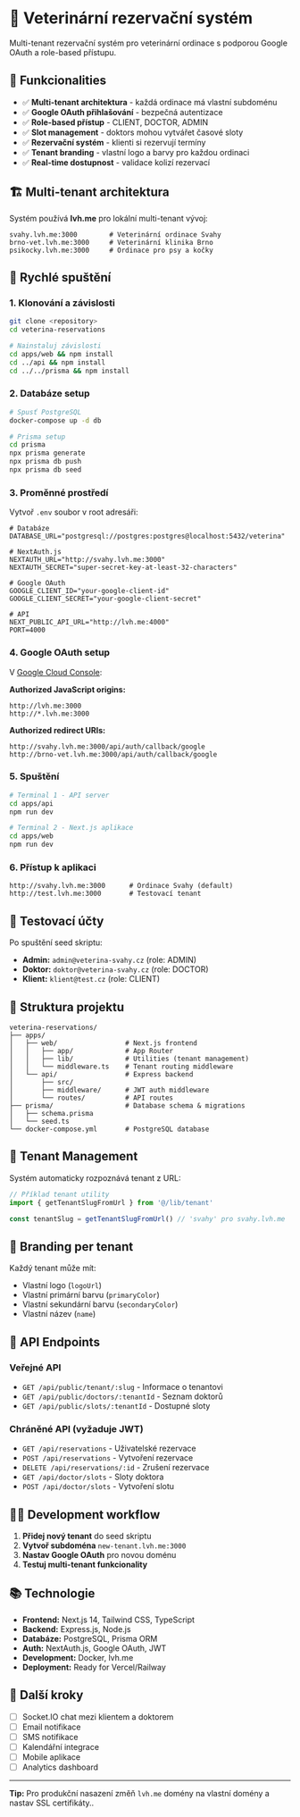 # 🏥 Veterinární rezervační systém

Multi-tenant rezervační systém pro veterinární ordinace s podporou Google OAuth a role-based přístupu.

## 🌟 Funkcionalities

- ✅ **Multi-tenant architektura** - každá ordinace má vlastní subdoménu
- ✅ **Google OAuth přihlašování** - bezpečná autentizace
- ✅ **Role-based přístup** - CLIENT, DOCTOR, ADMIN
- ✅ **Slot management** - doktors mohou vytvářet časové sloty
- ✅ **Rezervační systém** - klienti si rezervují termíny  
- ✅ **Tenant branding** - vlastní logo a barvy pro každou ordinaci
- ✅ **Real-time dostupnost** - validace kolizí rezervací

## 🏗️ Multi-tenant architektura

Systém používá **lvh.me** pro lokální multi-tenant vývoj:

```
svahy.lvh.me:3000        # Veterinární ordinace Svahy
brno-vet.lvh.me:3000     # Veterinární klinika Brno
psikocky.lvh.me:3000     # Ordinace pro psy a kočky
```

## 🚀 Rychlé spuštění

### 1. **Klonování a závislosti**
```bash
git clone <repository>
cd veterina-reservations

# Nainstaluj závislosti
cd apps/web && npm install
cd ../api && npm install
cd ../../prisma && npm install
```

### 2. **Databáze setup**
```bash
# Spusť PostgreSQL
docker-compose up -d db

# Prisma setup
cd prisma
npx prisma generate
npx prisma db push
npx prisma db seed
```

### 3. **Proměnné prostředí**
Vytvoř `.env` soubor v root adresáři:

```env
# Databáze  
DATABASE_URL="postgresql://postgres:postgres@localhost:5432/veterina"

# NextAuth.js
NEXTAUTH_URL="http://svahy.lvh.me:3000"
NEXTAUTH_SECRET="super-secret-key-at-least-32-characters"

# Google OAuth
GOOGLE_CLIENT_ID="your-google-client-id"
GOOGLE_CLIENT_SECRET="your-google-client-secret"

# API  
NEXT_PUBLIC_API_URL="http://lvh.me:4000"
PORT=4000
```

### 4. **Google OAuth setup**
V [Google Cloud Console](https://console.cloud.google.com/):

**Authorized JavaScript origins:**
```
http://lvh.me:3000
http://*.lvh.me:3000
```

**Authorized redirect URIs:**
```
http://svahy.lvh.me:3000/api/auth/callback/google
http://brno-vet.lvh.me:3000/api/auth/callback/google
```

### 5. **Spuštění**
```bash
# Terminal 1 - API server
cd apps/api
npm run dev

# Terminal 2 - Next.js aplikace  
cd apps/web
npm run dev
```

### 6. **Přístup k aplikaci**
```
http://svahy.lvh.me:3000      # Ordinace Svahy (default)
http://test.lvh.me:3000       # Testovací tenant
```

## 👥 Testovací účty

Po spuštění seed skriptu:

- **Admin:** `admin@veterina-svahy.cz` (role: ADMIN)
- **Doktor:** `doktor@veterina-svahy.cz` (role: DOCTOR)  
- **Klient:** `klient@test.cz` (role: CLIENT)

## 📁 Struktura projektu

```
veterina-reservations/
├── apps/
│   ├── web/                 # Next.js frontend
│   │   ├── app/             # App Router
│   │   ├── lib/             # Utilities (tenant management)
│   │   └── middleware.ts    # Tenant routing middleware
│   └── api/                 # Express backend
│       ├── src/
│       ├── middleware/      # JWT auth middleware
│       └── routes/          # API routes
├── prisma/                  # Database schema & migrations
│   ├── schema.prisma
│   └── seed.ts
└── docker-compose.yml       # PostgreSQL database
```

## 🔧 Tenant Management

Systém automaticky rozpoznává tenant z URL:

```typescript
// Příklad tenant utility
import { getTenantSlugFromUrl } from '@/lib/tenant'

const tenantSlug = getTenantSlugFromUrl() // 'svahy' pro svahy.lvh.me
```

## 🎨 Branding per tenant

Každý tenant může mít:
- Vlastní logo (`logoUrl`)
- Vlastní primární barvu (`primaryColor`)
- Vlastní sekundární barvu (`secondaryColor`)
- Vlastní název (`name`)

## 📱 API Endpoints

### Veřejné API
- `GET /api/public/tenant/:slug` - Informace o tenantovi
- `GET /api/public/doctors/:tenantId` - Seznam doktorů
- `GET /api/public/slots/:tenantId` - Dostupné sloty

### Chráněné API (vyžaduje JWT)
- `GET /api/reservations` - Uživatelské rezervace
- `POST /api/reservations` - Vytvoření rezervace
- `DELETE /api/reservations/:id` - Zrušení rezervace
- `GET /api/doctor/slots` - Sloty doktora
- `POST /api/doctor/slots` - Vytvoření slotu

## 🏃‍♂️ Development workflow

1. **Přidej nový tenant** do seed skriptu
2. **Vytvoř subdoména** `new-tenant.lvh.me:3000`
3. **Nastav Google OAuth** pro novou doménu
4. **Testuj multi-tenant funkcionality**

## 📚 Technologie

- **Frontend:** Next.js 14, Tailwind CSS, TypeScript
- **Backend:** Express.js, Node.js
- **Databáze:** PostgreSQL, Prisma ORM
- **Auth:** NextAuth.js, Google OAuth, JWT
- **Development:** Docker, lvh.me
- **Deployment:** Ready for Vercel/Railway

## 🎯 Další kroky

- [ ] Socket.IO chat mezi klientem a doktorem
- [ ] Email notifikace
- [ ] SMS notifikace  
- [ ] Kalendářní integrace
- [ ] Mobile aplikace
- [ ] Analytics dashboard

---

**Tip:** Pro produkční nasazení změň `lvh.me` domény na vlastní domény a nastav SSL certifikáty..

